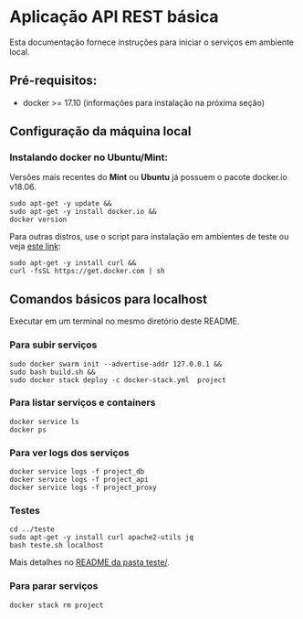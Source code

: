 # Aplicação API REST básica

Esta documentação fornece instruções para iniciar o serviços em ambiente local.


## Pré-requisitos:

- docker >= 17.10 (informações para instalação na próxima seção)


## Configuração da máquina local


### Instalando docker no Ubuntu/Mint:

Versões mais recentes do **Mint** ou **Ubuntu** já possuem o pacote docker.io v18.06.

```
sudo apt-get -y update &&
sudo apt-get -y install docker.io &&
docker version
```

Para outras distros, use o script para instalação em ambientes de teste ou veja [este link](https://docs.docker.com/install/):

```
sudo apt-get -y install curl &&
curl -fsSL https://get.docker.com | sh
```


## Comandos básicos para localhost

Executar em um terminal no mesmo diretório deste README.


### Para subir serviços

```
sudo docker swarm init --advertise-addr 127.0.0.1 &&
sudo bash build.sh &&
sudo docker stack deploy -c docker-stack.yml  project
```

### Para listar serviços e containers

```
docker service ls
docker ps
```


### Para ver logs dos serviços

```
docker service logs -f project_db
docker service logs -f project_api
docker service logs -f project_proxy
```


### Testes

```
cd ../teste
sudo apt-get -y install curl apache2-utils jq
bash teste.sh localhost
```

Mais detalhes no [README da pasta teste/](../teste/README.md).


### Para parar serviços

```
docker stack rm project 
```

